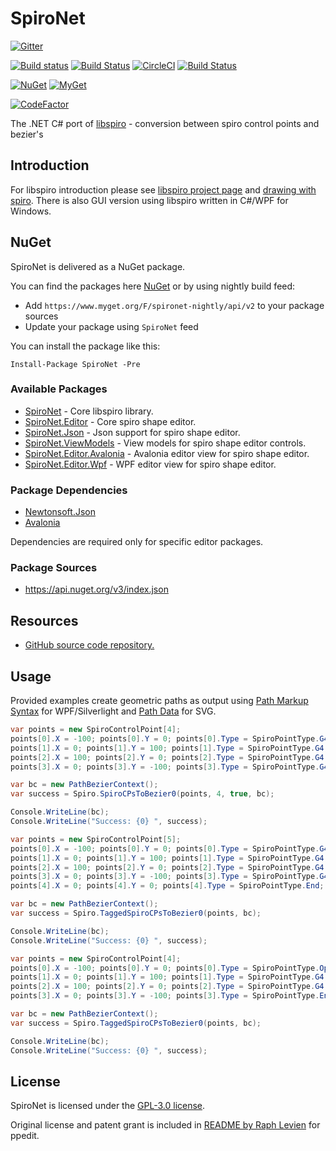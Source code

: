 # SpiroNet

[![Gitter](https://badges.gitter.im/wieslawsoltes/SpiroNet.svg)](https://gitter.im/wieslawsoltes/SpiroNet?utm_source=badge&utm_medium=badge&utm_campaign=pr-badge)

[![Build status](https://ci.appveyor.com/api/projects/status/vq16ocwrjj95ak6t?svg=true)](https://ci.appveyor.com/project/wieslawsoltes/spironet)
[![Build Status](https://travis-ci.org/wieslawsoltes/SpiroNet.svg?branch=master)](https://travis-ci.org/wieslawsoltes/SpiroNet)
[![CircleCI](https://circleci.com/gh/wieslawsoltes/SpiroNet/tree/master.svg?style=svg)](https://circleci.com/gh/wieslawsoltes/SpiroNet/tree/master)
[![Build Status](https://dev.azure.com/wieslawsoltes/SpiroNet/_apis/build/status/wieslawsoltes.SpiroNet)](https://dev.azure.com/wieslawsoltes/SpiroNet/_build/latest?definitionId=1)

[![NuGet](https://img.shields.io/nuget/v/SpiroNet.svg)](https://www.nuget.org/packages/SpiroNet)
[![MyGet](https://img.shields.io/myget/spironet-nightly/vpre/SpiroNet.svg?label=myget)](https://www.myget.org/gallery/spironet-nightly) 

[![CodeFactor](https://www.codefactor.io/repository/github/wieslawsoltes/spironet/badge)](https://www.codefactor.io/repository/github/wieslawsoltes/spironet)

The .NET C# port of [libspiro](https://github.com/fontforge/libspiro) - conversion between spiro control points and bezier's

## Introduction

For libspiro introduction please see [libspiro project page](https://github.com/fontforge/libspiro) and [drawing with spiro](http://designwithfontforge.com/en-US/Drawing_With_Spiro.html). There is also GUI version using libspiro written in C#/WPF for Windows.

## NuGet

SpiroNet is delivered as a NuGet package.

You can find the packages here [NuGet](https://www.nuget.org/packages/SpiroNet/) or by using nightly build feed:
* Add `https://www.myget.org/F/spironet-nightly/api/v2` to your package sources
* Update your package using `SpiroNet` feed

You can install the package like this:

`Install-Package SpiroNet -Pre`

### Available Packages

* [SpiroNet](https://www.nuget.org/packages/SpiroNet) - Core libspiro library.
* [SpiroNet.Editor](https://www.nuget.org/packages/SpiroNet.Editor) - Core spiro shape editor.
* [SpiroNet.Json](https://www.nuget.org/packages/SpiroNet.Json) - Json support for spiro shape editor.
* [SpiroNet.ViewModels](https://www.nuget.org/packages/SpiroNet.ViewModels) - View models for spiro shape editor controls.
* [SpiroNet.Editor.Avalonia](https://www.nuget.org/packages/SpiroNet.Editor.Avalonia) - Avalonia editor view for spiro shape editor.
* [SpiroNet.Editor.Wpf](https://www.nuget.org/packages/SpiroNet.Editor.Wpf) - WPF editor view for spiro shape editor.

### Package Dependencies

* [Newtonsoft.Json](https://www.nuget.org/packages/Newtonsoft.Json/)
* [Avalonia](https://www.nuget.org/packages/Avalonia/)

Dependencies are required only for specific editor packages.

### Package Sources

* https://api.nuget.org/v3/index.json

## Resources

* [GitHub source code repository.](https://github.com/wieslawsoltes/SpiroNet)

## Usage

Provided examples create geometric paths as output using [Path Markup Syntax](https://msdn.microsoft.com/en-us/library/cc189041(v=vs.95).aspx) for WPF/Silverlight and [Path Data](http://www.w3.org/TR/SVG/paths.html#PathData) for SVG.

```C#
var points = new SpiroControlPoint[4];
points[0].X = -100; points[0].Y = 0; points[0].Type = SpiroPointType.G4;
points[1].X = 0; points[1].Y = 100; points[1].Type = SpiroPointType.G4;
points[2].X = 100; points[2].Y = 0; points[2].Type = SpiroPointType.G4;
points[3].X = 0; points[3].Y = -100; points[3].Type = SpiroPointType.G4;

var bc = new PathBezierContext();
var success = Spiro.SpiroCPsToBezier0(points, 4, true, bc);

Console.WriteLine(bc);
Console.WriteLine("Success: {0} ", success);
```

```C#
var points = new SpiroControlPoint[5];
points[0].X = -100; points[0].Y = 0; points[0].Type = SpiroPointType.G4;
points[1].X = 0; points[1].Y = 100; points[1].Type = SpiroPointType.G4;
points[2].X = 100; points[2].Y = 0; points[2].Type = SpiroPointType.G4;
points[3].X = 0; points[3].Y = -100; points[3].Type = SpiroPointType.G4;
points[4].X = 0; points[4].Y = 0; points[4].Type = SpiroPointType.End;

var bc = new PathBezierContext();
var success = Spiro.TaggedSpiroCPsToBezier0(points, bc);

Console.WriteLine(bc);
Console.WriteLine("Success: {0} ", success);
```

```C#
var points = new SpiroControlPoint[4];
points[0].X = -100; points[0].Y = 0; points[0].Type = SpiroPointType.OpenContour;
points[1].X = 0; points[1].Y = 100; points[1].Type = SpiroPointType.G4;
points[2].X = 100; points[2].Y = 0; points[2].Type = SpiroPointType.G4;
points[3].X = 0; points[3].Y = -100; points[3].Type = SpiroPointType.EndOpenContour;

var bc = new PathBezierContext();
var success = Spiro.TaggedSpiroCPsToBezier0(points, bc);

Console.WriteLine(bc);
Console.WriteLine("Success: {0} ", success);
```

## License

SpiroNet is licensed under the [GPL-3.0 license](COPYING).

Original license and patent grant is included in [README by Raph Levien](README-RaphLevien) for ppedit.
